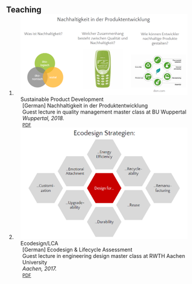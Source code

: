 <h2 id="publications" style="margin: 2px 0px -15px;">Teaching</h2>

<div class="publications">
<ol class="bibliography">

<li>
<div class="pub-row">

  <div class="col-sm-3 abbr" style="position: relative;padding-right: 15px;padding-left: 15px;">
    <img src="assets/img/lecture_wuppertal.png" class="teaser img-fluid z-depth-1">
    <abbr class="badge">Sustainable Product Development</abbr>
  </div>

  <div class="col-sm-9" style="position: relative;padding-right: 15px;padding-left: 20px;">
    <div class="title">[German] Nachhaltigkeit in der Produktentwicklung</a></div>
    <div class="author">Guest lecture in quality management master class at BU Wuppertal</div>
    <div class="periodical"><em>Wuppertal, 2018.</em></div>
    <div class="links">
      <a href="assets/files/lecture_wuppertal.pdf" class="btn btn-sm z-depth-0" role="button" target="_blank" style="font-size:12px;">PDF</a>
    </div>
  </div>
</div>
</li>
  
<li>
<div class="pub-row">

  <div class="col-sm-3 abbr" style="position: relative;padding-right: 15px;padding-left: 15px;">
    <img src="assets/img/ed_lca_kl2.png" class="teaser img-fluid z-depth-1">
    <abbr class="badge">Ecodesign/LCA</abbr>
  </div>

  <div class="col-sm-9" style="position: relative;padding-right: 15px;padding-left: 20px;">
    <div class="title">[German] Ecodesign & Lifecycle Assessment</a></div>
    <div class="author">Guest lecture in engineering design master class at RWTH Aachen University</div>
    <div class="periodical"><em>Aachen, 2017.</em></div>
    <div class="links">
      <a href="assets/files/ed_lca_kl2.pdf" class="btn btn-sm z-depth-0" role="button" target="_blank" style="font-size:12px;">PDF</a>
    </div>
  </div>
</div>
</li>
  
<br>

</ol>
